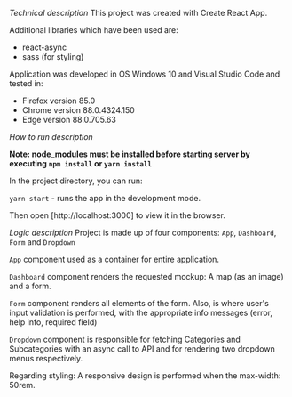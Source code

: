 *Technical description*
This project was created with Create React App.

Additional libraries which have been used are:

- react-async
- sass (for styling)

Application was developed in OS Windows 10 and Visual Studio Code and tested in:

- Firefox version 85.0
- Chrome version 88.0.4324.150
- Edge version 88.0.705.63

*How to run description*

**Note: node_modules must be installed before starting server by executing `npm install` or `yarn install`**

In the project directory, you can run:

`yarn start` - runs the app in the development mode.

Then open [http://localhost:3000] to view it in the browser.

*Logic description*
Project is made up of four components: `App`, `Dashboard`, `Form` and `Dropdown`

`App` component used as a container for entire application.

`Dashboard` component renders the requested mockup: A map (as an image) and a form.

`Form` component renders all elements of the form. Also, is where user's input validation is performed, with the appropriate info messages (error, help info, required field)

`Dropdown` component is responsible for fetching Categories and Subcategories with an async call to API and for rendering two dropdown menus respectively.

Regarding styling:
A responsive design is performed when the max-width: 50rem.